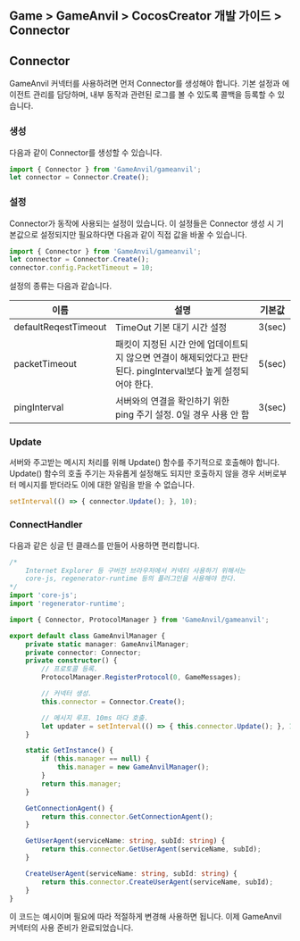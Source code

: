 ## Game > GameAnvil > CocosCreator 개발 가이드 > Connector

## Connector

GameAnvil 커넥터를 사용하려면 먼저 Connector를 생성해야 합니다. 기본 설정과 에이전트 관리를 담당하며, 내부 동작과 관련된 로그를 볼 수 있도록 콜백을 등록할 수 있습니다.

### 생성

다음과 같이 Connector를 생성할 수 있습니다.

``` typescript
import { Connector } from 'GameAnvil/gameanvil';
let connector = Connector.Create();
```

### 설정

Connector가 동작에 사용되는 설정이 있습니다. 이 설정들은 Connector 생성 시 기본값으로 설정되지만 필요하다면 다음과 같이 직접 값을 바꿀 수 있습니다. 

``` typescript
import { Connector } from 'GameAnvil/gameanvil';
let connector = Connector.Create();
connector.config.PacketTimeout = 10;
```

설정의 종류는 다음과 같습니다.

| 이름                 | 설명                                                         | 기본값 |
| -------------------- | ------------------------------------------------------------ | ------ |
| defaultReqestTimeout | TimeOut 기본 대기 시간 설정                                   | 3(sec) |
| packetTimeout        | 패킷이 지정된 시간 안에 업데이트되지 않으면 연결이 해제되었다고 판단된다. pingInterval보다 높게 설정되어야 한다. | 5(sec) |
| pingInterval         | 서버와의 연결을 확인하기 위한 ping 주기 설정. 0일 경우 사용 안 함 | 3(sec) |

### Update

서버와 주고받는 메시지 처리를 위해 Update() 함수를 주기적으로 호출해야 합니다. Update() 함수의 호출 주기는 자유롭게 설정해도 되지만 호출하지 않을 경우 서버로부터 메시지를 받더라도 이에 대한 알림을 받을 수 없습니다.

```typescript
setInterval(() => { connector.Update(); }, 10);
```

### ConnectHandler

다음과 같은 싱글 턴 클래스를 만들어 사용하면 편리합니다. 

```typescript
/*
    Internet Explorer 등 구버전 브라우저에서 커넥터 사용하기 위해서는 
    core-js, regenerator-runtime 등의 플러그인을 사용해야 한다.
*/
import 'core-js';
import 'regenerator-runtime';

import { Connector, ProtocolManager } from 'GameAnvil/gameanvil';

export default class GameAnvilManager {
    private static manager: GameAnvilManager;
    private connector: Connector;
    private constructor() {
        // 프로토콜 등록.
        ProtocolManager.RegisterProtocol(0, GameMessages);

        // 커넥터 생성.
        this.connector = Connector.Create();

        // 메시지 루프. 10ms 마다 호출.
        let updater = setInterval(() => { this.connector.Update(); }, 10);
    }

    static GetInstance() {
        if (this.manager == null) {
            this.manager = new GameAnvilManager();
        }
        return this.manager;
    }

    GetConnectionAgent() {
        return this.connector.GetConnectionAgent();
    }

    GetUserAgent(serviceName: string, subId: string) {
        return this.connector.GetUserAgent(serviceName, subId);
    }

    CreateUserAgent(serviceName: string, subId: string) {
        return this.connector.CreateUserAgent(serviceName, subId);
    }
}
```

이 코드는 예시이며 필요에 따라 적절하게 변경해 사용하면 됩니다. 이제 GameAnvil 커넥터의 사용 준비가 완료되었습니다.